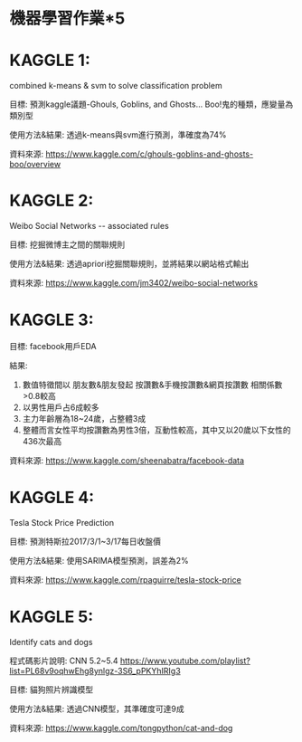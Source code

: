 # 機器學習作業*5

# KAGGLE 1:   
combined k-means & svm to solve classification problem

目標: 預測kaggle議題-Ghouls, Goblins, and Ghosts... Boo!鬼的種類，應變量為類別型

使用方法&結果: 透過k-means與svm進行預測，準確度為74%

資料來源: https://www.kaggle.com/c/ghouls-goblins-and-ghosts-boo/overview

# KAGGLE 2:
Weibo Social Networks -- associated rules

目標: 挖掘微博主之間的關聯規則

使用方法&結果: 透過apriori挖掘關聯規則，並將結果以網站格式輸出

資料來源: https://www.kaggle.com/jm3402/weibo-social-networks

# KAGGLE 3:
目標: facebook用戶EDA

結果:
1. 數值特徵間以 朋友數&朋友發起 按讚數&手機按讚數&網頁按讚數 相關係數>0.8較高
2. 以男性用戶占6成較多
3. 主力年齡層為18~24歲，占整體3成
4. 整體而言女性平均按讚數為男性3倍，互動性較高，其中又以20歲以下女性的436次最高

資料來源: https://www.kaggle.com/sheenabatra/facebook-data

# KAGGLE 4:
Tesla Stock Price Prediction

目標: 預測特斯拉2017/3/1~3/17每日收盤價

使用方法&結果: 使用SARIMA模型預測，誤差為2%

資料來源: https://www.kaggle.com/rpaguirre/tesla-stock-price

# KAGGLE 5:
Identify cats and dogs

程式碼影片說明: CNN 5.2~5.4 https://www.youtube.com/playlist?list=PL68v9oqhwEhg8ynlgz-3S6_pPKYhIRIg3

目標: 貓狗照片辨識模型

使用方法&結果: 透過CNN模型，其準確度可達9成

資料來源: https://www.kaggle.com/tongpython/cat-and-dog

